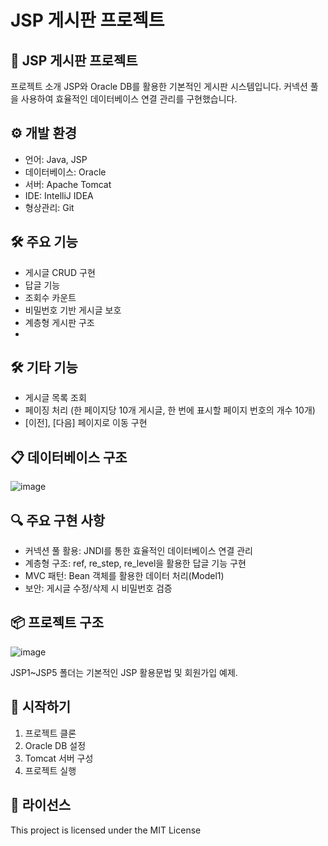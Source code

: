 # JSP 게시판 프로젝트

## 📝 JSP 게시판 프로젝트 
프로젝트 소개 
JSP와 Oracle DB를 활용한 기본적인 게시판 시스템입니다. 커넥션 풀을 사용하여 효율적인 데이터베이스 연결 관리를 구현했습니다.

## ⚙️ 개발 환경
- 언어: Java, JSP 
- 데이터베이스: Oracle 
- 서버: Apache Tomcat 
- IDE: IntelliJ IDEA 
- 형상관리: Git

## 🛠 주요 기능
- 게시글 CRUD 구현
- 답글 기능 
- 조회수 카운트
- 비밀번호 기반 게시글 보호
- 계층형 게시판 구조
- 
## 🛠 기타 기능

- 게시글 목록 조회
- 페이징 처리 (한 페이지당 10개 게시글, 한 번에 표시할 페이지 번호의 개수 10개)
- [이전], [다음] 페이지로 이동 구현

## 📋 데이터베이스 구조
![image](https://github.com/user-attachments/assets/4f2a9d29-4e76-4bd4-a630-10c73211a563)


## 🔍 주요 구현 사항
- 커넥션 풀 활용: JNDI를 통한 효율적인 데이터베이스 연결 관리
- 계층형 구조: ref, re_step, re_level을 활용한 답글 기능 구현
- MVC 패턴: Bean 객체를 활용한 데이터 처리(Model1)
- 보안: 게시글 수정/삭제 시 비밀번호 검증

## 📦 프로젝트 구조

![image](https://github.com/user-attachments/assets/28cadd6e-41c2-420b-9680-c80fd99ad7c2)


JSP1~JSP5 폴더는 기본적인 JSP 활용문법 및 회원가입 예제.


## 🚀 시작하기
1. 프로젝트 클론
2. Oracle DB 설정
3. Tomcat 서버 구성
4. 프로젝트 실행

## 📝 라이선스
This project is licensed under the MIT License
